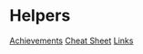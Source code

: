

# Helpers
[Achievements](www.notion.so/73f6d80e-a637-4d5c-955e-c8e67acf17db)
[Cheat Sheet](www.notion.so/605f5953-e7d6-4389-a3f9-554c3448f41a)
[Links](www.notion.so/085f131a-713a-40b7-848b-21dcc2c7e7a7)

